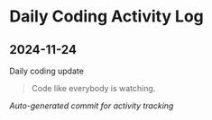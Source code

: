 # Daily Coding Activity Log

## 2024-11-24

Daily coding update

> Code like everybody is watching.

*Auto-generated commit for activity tracking*
